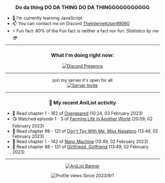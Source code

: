 <div align="center">

### Do da thing DO DA THING DO DA THINGGGGGGGGGGG
</div>

- 🌱 I’m currently learning JavaScript
- 📫 You can contact me on Discord [TheInternetUser#9060](https://discord.com/users/534117072796385300)
- ⚡ Fun fact: 80% of the Fun fact is neither a fact nor fun. _Statistics by me 😎_
<hr>

<div align="center">

### What I'm doing right now:
[![Discord Presence](https://lanyard.cnrad.dev/api/534117072796385300)](https://discord.com/users/534117072796385300)
<hr>

join my server it's open for all <br>
[![Server Invite](https://invidget.switchblade.xyz/bfYgVHxrSs)](https://discord.gg/bfYgVHxrSs)

<hr>
  
### 🌸 My recent AniList activity

</div>

<!-- ANILIST_ACTIVITY:start -->

-   📖 Read chapter 1 - 162 of [Overgeared](https://anilist.co/manga/117460) (10:24, 03 February 2023)
-   📺 Watched episode 1 - 3 of [Farming Life in Another World](https://anilist.co/anime/146850) (20:59, 02 February 2023)
-   📖 Read chapter 98 - 121 of [Don't Toy With Me, Miss Nagatoro](https://anilist.co/manga/100664) (13:49, 02 February 2023)
-   📖 Read chapter 1 - 142 of [Nano Machine](https://anilist.co/manga/120980) (13:49, 02 February 2023)
-   📖 Read chapter 88 - 131 of [Girlfriend, Girlfriend](https://anilist.co/manga/116266) (13:49, 02 February 2023)

<!-- ANILIST_ACTIVITY:end -->
<hr>

<div align="center">

[![AniList Banner](https://img.anili.st/User/929966)](https://anilist.co/user/TheInternetUser)

![Profile views](https://gpvc.arturio.dev/TheInternetUse7) Since 2023/9/1

</div>
